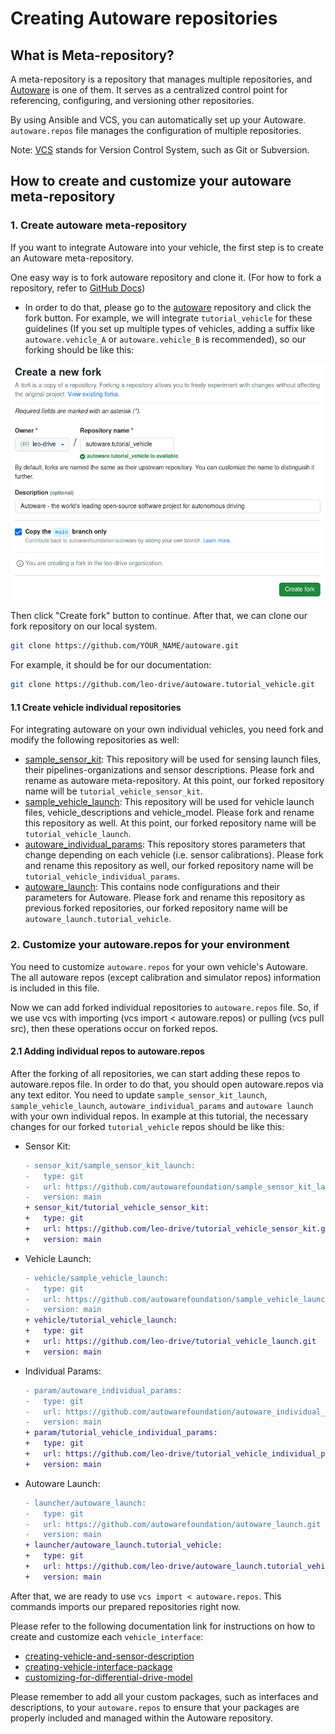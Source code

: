 # Creating Autoware repositories

## What is Meta-repository?

A meta-repository is a repository that manages multiple repositories, and [Autoware](https://github.com/autowarefoundation/autoware) is one of them.
It serves as a centralized control point for referencing, configuring, and versioning other repositories.

By using Ansible and VCS, you can automatically set up your Autoware.
`autoware.repos` file manages the configuration of multiple repositories.

Note:
[VCS](https://github.com/dirk-thomas/vcstool) stands for Version Control System,
such as Git or Subversion.

## How to create and customize your autoware meta-repository

### 1. Create autoware meta-repository

If you want to integrate Autoware into your vehicle, the first step is to create an Autoware meta-repository.

One easy way is to fork autoware repository and clone it.
(For how to fork a repository, refer to [GitHub Docs](https://docs.github.com/en/get-started/quickstart/fork-a-repo))

- In order to do that,
  please go to the [autoware](https://github.com/autowarefoundation/autoware) repository
  and click the fork button.
  For example,
  we will integrate `tutorial_vehicle` for these guidelines
  (If you set up multiple types of vehicles,
  adding a suffix like `autoware.vehicle_A` or `autoware.vehicle_B` is recommended),
  so our forking should be like this:

![forking-autoware_repository.png](images%2Fforking-autoware_repository.png)

Then click "Create fork" button to continue. After that, we can clone our fork repository on our local system.

```bash
git clone https://github.com/YOUR_NAME/autoware.git
```

For example, it should be for our documentation:

```bash
git clone https://github.com/leo-drive/autoware.tutorial_vehicle.git
```

#### 1.1 Create vehicle individual repositories

For integrating autoware on your own individual vehicles, you need fork and modify the following repositories as well:

- [sample_sensor_kit](https://github.com/autowarefoundation/sample_sensor_kit_launch): This repository will be used for sensing launch files, their pipelines-organizations and sensor descriptions.
  Please fork and rename as autoware meta-repository. At this point, our forked repository name will be `tutorial_vehicle_sensor_kit`.
- [sample_vehicle_launch](https://github.com/autowarefoundation/sample_vehicle_launch): This repository will be used for vehicle launch files, vehicle_descriptions and vehicle_model.
  Please fork and rename this repository as well. At this point, our forked repository name will be `tutorial_vehicle_launch`.
- [autoware_individual_params](https://github.com/autowarefoundation/autoware_individual_params): This repository stores parameters that change depending on each vehicle (i.e. sensor calibrations). Please fork
  and rename this repository as well, our forked repository name will be `tutorial_vehicle_individual_params`.
- [autoware_launch](https://github.com/autowarefoundation/autoware_launch): This contains node configurations and their parameters for Autoware. Please fork
  and rename this repository as previous forked repositories, our forked repository name will be `autoware_launch.tutorial_vehicle`.

### 2. Customize your autoware.repos for your environment

You need to customize `autoware.repos` for your own vehicle's Autoware.
The all autoware repos (except calibration and simulator repos)
information is included in this file.

Now we can add forked individual repositories to `autoware.repos` file.
So, if we use vcs with importing (vcs import < autoware.repos) or pulling (vcs pull src),
then these operations occur on forked repos.

#### 2.1 Adding individual repos to autoware.repos

After the forking of all repositories, we can start adding these repos to autoware.repos file.
In order to do that, you should open autoware.repos via any text editor.
You need to update `sample_sensor_kit_launch`,
`sample_vehicle_launch`,
`autoware_individual_params` and `autoware launch` with your own individual repos.
In example at this tutorial,
the necessary changes for our forked `tutorial_vehicle` repos should be like this:

- Sensor Kit:

  ```diff
  - sensor_kit/sample_sensor_kit_launch:
  -   type: git
  -   url: https://github.com/autowarefoundation/sample_sensor_kit_launch.git
  -   version: main
  + sensor_kit/tutorial_vehicle_sensor_kit:
  +   type: git
  +   url: https://github.com/leo-drive/tutorial_vehicle_sensor_kit.git
  +   version: main
  ```

- Vehicle Launch:

  ```diff
  - vehicle/sample_vehicle_launch:
  -   type: git
  -   url: https://github.com/autowarefoundation/sample_vehicle_launch.git
  -   version: main
  + vehicle/tutorial_vehicle_launch:
  +   type: git
  +   url: https://github.com/leo-drive/tutorial_vehicle_launch.git
  +   version: main
  ```

- Individual Params:

  ```diff
  - param/autoware_individual_params:
  -   type: git
  -   url: https://github.com/autowarefoundation/autoware_individual_params.git
  -   version: main
  + param/tutorial_vehicle_individual_params:
  +   type: git
  +   url: https://github.com/leo-drive/tutorial_vehicle_individual_params.git
  +   version: main
  ```

- Autoware Launch:

  ```diff
  - launcher/autoware_launch:
  -   type: git
  -   url: https://github.com/autowarefoundation/autoware_launch.git
  -   version: main
  + launcher/autoware_launch.tutorial_vehicle:
  +   type: git
  +   url: https://github.com/leo-drive/autoware_launch.tutorial_vehicle.git
  +   version: main
  ```

After that, we are ready to use `vcs import < autoware.repos`.
This commands imports our prepared repositories right now.

Please refer to the following documentation link for instructions on how to create and customize each `vehicle_interface`:

- [creating-vehicle-and-sensor-description](https://autowarefoundation.github.io/autoware-documentation/main/how-to-guides/integrating-autoware/creating-vehicle-and-sensor-description/creating-vehicle-and-sensor-description)
- [creating-vehicle-interface-package](https://autowarefoundation.github.io/autoware-documentation/main/how-to-guides/integrating-autoware/creating-vehicle-interface-package/creating-a-vehicle-interface-for-an-ackermann-kinematic-model/)
- [customizing-for-differential-drive-model](https://autowarefoundation.github.io/autoware-documentation/main/how-to-guides/integrating-autoware/creating-vehicle-interface-package/customizing-for-differential-drive-model/)

Please remember to add all your custom packages, such as interfaces and descriptions, to your `autoware.repos` to ensure that your packages are properly included and managed within the Autoware repository.
